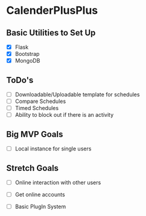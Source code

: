 # CalenderPlusPlus

## Basic Utilities to Set Up
- [X] Flask
- [X] Bootstrap
- [X] MongoDB

## ToDo's
- [ ] Downloadable/Uploadable template for schedules
- [ ] Compare Schedules
- [ ] Timed Schedules
- [ ] Ability to block out if there is an activity 

## Big MVP Goals
- [ ] Local instance for single users

## Stretch Goals
- [ ] Online interaction with other users
- [ ] Get online accounts
- [ ] Basic PlugIn System

